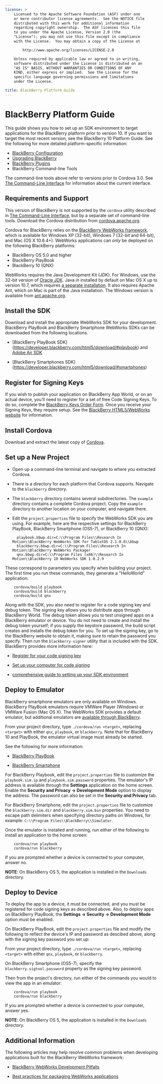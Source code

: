 ```yaml
---
license: >
    Licensed to the Apache Software Foundation (ASF) under one
    or more contributor license agreements.  See the NOTICE file
    distributed with this work for additional information
    regarding copyright ownership.  The ASF licenses this file
    to you under the Apache License, Version 2.0 (the
    "License"); you may not use this file except in compliance
    with the License.  You may obtain a copy of the License at

        http://www.apache.org/licenses/LICENSE-2.0

    Unless required by applicable law or agreed to in writing,
    software distributed under the License is distributed on an
    "AS IS" BASIS, WITHOUT WARRANTIES OR CONDITIONS OF ANY
    KIND, either express or implied.  See the License for the
    specific language governing permissions and limitations
    under the License.

title: BlackBerry Platform Guide
---
```


# BlackBerry Platform Guide

This guide shows you how to set up an SDK environment to target
applications for the BlackBerry platform prior to version 10.  If you
want to target the most recent version, see the BlackBerry 10 Platform
Guide.  See the following for more detailed platform-specific
information:

* [BlackBerry Configuration](../blackberry10/config.html)
* [Upgrading BlackBerry](upgrading.html)
* [BlackBerry Plugins](plugin.html)
* BlackBerry Command-line Tools

The command-line tools above refer to versions prior to Cordova 3.0.
See [The Command-Line Interface](../../cli/index.html) for information about the
current interface.

## Requirements and Support

This version of BlackBerry is not supported by the `cordova` utility
described in [The Command-Line Interface](../../cli/index.html), but by a separate set of
command-line tools. Download the Cordova distribution from
[cordova.apache.org](http://cordova.apache.org/#download).

Cordova for BlackBerry relies on the [BlackBerry WebWorks
framework](https://bdsc.webapps.blackberry.com/html5), which is
available for Windows XP (32-bit), Windows 7 (32-bit and 64-bit), and
Mac (OS X 10.6.4+).  WebWorks applications can _only_ be deployed on
the following BlackBerry platforms:

* BlackBerry OS 5.0 and higher
* BlackBerry PlayBook
* BlackBerry 10 (QNX)

WebWorks requires the Java Development Kit (JDK). For Windows, use the
32-bit version of
[Oracle JDK](http://www.oracle.com/technetwork/java/javase/downloads/index.html#jdk).
Java in installed by default on Mac OS X up to version 10.7, which
requires
[a separate installation](http://support.apple.com/kb/DL1421).
It also requires Apache Ant, which on Mac is part of the Java
installation. The Windows version is available from
[ant.apache.org](http://ant.apache.org/bindownload.cgi).

## Install the SDK

Download and install the appropriate WebWorks SDK for your
development. BlackBerry PlayBook and BlackBerry Smartphone WebWorks
SDKs can be downloaded from the following locations.

- [BlackBerry PlayBook SDK] (https://developer.blackberry.com/html5/download/#playbook) and [Adobe Air SDK](http://www.adobe.com/devnet/air/air-sdk-download.html)

- [BlackBerry Smartphones SDK] (https://developer.blackberry.com/html5/download/#smartphones)

## Register for Signing Keys

If you wish to publish your application on BlackBerry App World, or on
an actual device, you’ll need to register for a set of free Code
Signing Keys.  To do so, complete the [BlackBerry Keys Order
Form](https://www.blackberry.com/SignedKeys).
Once you receive your Signing Keys, they require setup. See the [BlackBerry HTML5/WebWorks website](https://developer.blackberry.com/html5/documentation/signing_setup_bb10_apps_2008396_11.html) for information.

## Install Cordova

Download and extract the latest copy of [Cordova](http://cordova.apache.org/#download).

## Set up a New Project

- Open up a command-line terminal and navigate to where you extracted Cordova.

- There is a directory for each platform that Cordova supports.
  Navigate to the `blackberry` directory.

- The `blackberry` directory contains several subdirectories.  The
  `example` directory contains a complete Cordova project.  Copy the
  `example` directory to another location on your computer, and
  navigate there.

- Edit the `project.properties` file to specify the WebWorks SDK you
  are using. For example, here are the respective settings for
  BlackBerry PlayBook, BlackBerry Smartphone (OS5-7), or BlackBerry 10
  (QNX):

        playbook.bbwp.dir=C:\\Program Files\\Research In Motion\\BlackBerry WebWorks SDK for TabletOS 2.1.0.6\\bbwp
        blackberry.bbwp.dir=C:\\Program Files\\Research In Motion\\BlackBerry WebWorks Packager
        qnx.bbwp.dir=C:\\Program Files (x86)\\Research In Motion\\BlackBerry 10 WebWorks SDK 1.0.2.9

These correspond to parameters you specify when building your
project.  The first time you run these commands, they generate a
"HelloWorld" application:

        cordova/build playbook
        cordova/build blackberry
        cordova/build qnx

Along with the SDK, you also need to register for a code signing key
and debug token. The signing key allows you to distribute apps through
BlackBerry World. The debug token allows you to test unsigned apps on
a BlackBerry emulator or device. You do not need to create and
install the debug token yourself; if you supply the keystore password,
the build script creates and installs the debug token for you. To set
up the signing key, go to the BlackBerry website to obtain it, making
sure to retain the password you specify. Then run the
`blackberry-signer` utility that is included with the SDK. 
BlackBerry provides more information here:

* [Register for your code signing key](https://www.blackberry.com/SignedKeys/codesigning.html)

* [Set up your computer for code signing](http://developer.blackberry.com/html5/documentation/set_up_for_signing.html)

* [comprehensive guide to setting up your SDK environment](http://developer.blackberry.com/native/documentation/bb10/com.qnx.doc.native_sdk.quickstart/topic/set_up_your_environment.html)

## Deploy to Emulator

BlackBerry smartphone emulators are only available on Windows.
BlackBerry PlayBook emulators require VMWare Player (Windows) or
VMWare Fusion (Mac OS X). The WebWorks SDK provides a default
emulator, but additional emulators are [available through
BlackBerry](http://us.blackberry.com/developers/resources/simulators.jsp).

From your project directory, type `./cordova/run <target>`, replacing
`<target>` with either `qnx`, `playbook`, or `blackberry`. Note that
for BlackBerry 10 and PlayBook, the emulator virtual image must
already be started.

See the following for more information:

* [BlackBerry PlayBook](https://developer.blackberry.com/html5/documentation/using_the_tablet_simulator_1866980_11.html)

* [BlackBerry Smartphone](https://developer.blackberry.com/html5/documentation/run_your_app_on_smartphone_sim_1876976_11.html)

For BlackBerry Playbook, edit the `project.properties` file to
customize the `playbook.sim.ip` and `playbook.sim.password`
properties.  The emulator's IP address is available through the
__Settings__ application on the home screen. Enable the __Security and
Privacy &rarr; Development Mode__ option to display the address. The
password can also be set in the __Security and Privacy__ tab.

For BlackBerry Smartphone, edit the `project.properties` file to
customize the `blackberry.sim.dir` and `blackberry.sim.bin`
properties.  You need to escape path delimiters when specifying
directory paths on Windows, for example: `C:\\Program
Files\\BlackBerry\\Simulator`.

Once the emulator is installed and running, run either of the
following to install an application to the home screen:

        cordova/run playbook
        cordova/run blackberry

If you are prompted whether a device is connected to your computer,
answer no.

__NOTE__: On BlackBerry OS 5, the application is installed in the
`Downloads` directory.

## Deploy to Device

To deploy the app to a device, it must be connected, and you must be
registered for code signing keys as described above.  Also, to deploy
apps on BlackBerry PlayBook, the __Settings &rarr; Security &rarr;
Development Mode__ option must be enabled.

On BlackBerry PlayBook, edit the `project.properties` file and modify
the following to reflect the device's IP and password as descibed
above, along with the signing key password you set up:

From your project directory, type `./cordova/run <target>`, replacing
`<target>` with either `qnx`, `playbook`, or `blackberry`. 

On BlackBerry Smartphone (OS5-7), specify the
`blackberry.sigtool.password` property as the signing key password.

Then from the project's directory, run either of the commands you
would to view the app in an emulator:

        cordova/run playbook
        cordova/run blackberry

If you are prompted whether a device is connected to your computer,
answer yes.

__NOTE__: On BlackBerry OS 5, the application is installed in the
`Downloads` directory.

## Additional Information

The following articles may help resolve common problems when
developing applications built for the BlackBerry WebWorks framework:

* [BlackBerry WebWorks Development Pitfalls](http://supportforums.blackberry.com/t5/Web-and-WebWorks-Development/Common-BlackBerry-WebWorks-development-pitfalls-that-can-be/ta-p/624712)

* [Best practices for packaging WebWorks applications](https://bdsc.webapps.blackberrycom/html5/documentation/ww_developing/bestpractice_compiling_ww_apps_1873324_11.html)

